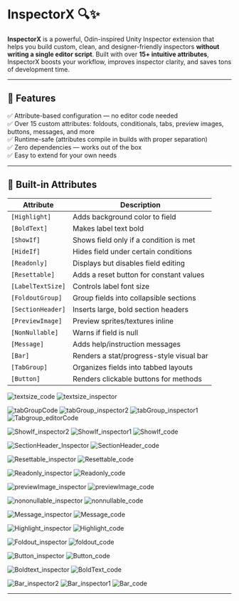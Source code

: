 # InspectorX 🔍✨

**InspectorX** is a powerful, Odin-inspired Unity Inspector extension that helps you build custom, clean, and designer-friendly inspectors **without writing a single editor script**. Built with over **15+ intuitive attributes**, InspectorX boosts your workflow, improves inspector clarity, and saves tons of development time.

---

## 🚀 Features

✅ Attribute-based configuration — no editor code needed  
✅ Over 15 custom attributes: foldouts, conditionals, tabs, preview images, buttons, messages, and more  
✅ Runtime-safe (attributes compile in builds with proper separation)  
✅ Zero dependencies — works out of the box  
✅ Easy to extend for your own needs  

---

## 🧰 Built-in Attributes

| Attribute        | Description                                      |
|------------------|--------------------------------------------------|
| `[Highlight]`     | Adds background color to field                  |
| `[BoldText]`      | Makes label text bold                          |
| `[ShowIf]`        | Shows field only if a condition is met         |
| `[HideIf]`        | Hides field under certain conditions            |
| `[Readonly]`      | Displays but disables field editing             |
| `[Resettable]`    | Adds a reset button for constant values         |
| `[LabelTextSize]` | Controls label font size                        |
| `[FoldoutGroup]`  | Group fields into collapsible sections          |
| `[SectionHeader]` | Inserts large, bold section headers             |
| `[PreviewImage]`  | Preview sprites/textures inline                 |
| `[NonNullable]`   | Warns if field is null                          |
| `[Message]`       | Adds help/instruction messages                  |
| `[Bar]`           | Renders a stat/progress-style visual bar       |
| `[TabGroup]`      | Organizes fields into tabbed layouts            |
| `[Button]`        | Renders clickable buttons for methods           |

![textsize_code](https://github.com/user-attachments/assets/7b7e91c2-809a-4e70-aeae-04b7556b86a6)
![textsize_inspector](https://github.com/user-attachments/assets/bb2da378-b420-4908-a782-615cb17fc4c3)

![tabGroupCode](https://github.com/user-attachments/assets/506e178b-20cd-4ccf-b6d3-66d3f60dedd4)
![tabGroup_inspector2](https://github.com/user-attachments/assets/28ca287e-24c2-4b7d-b29d-cf6644026532)
![tabGroup_inspector1](https://github.com/user-attachments/assets/75c517e1-7930-4ff9-a030-dd9e28667e15)
![Tabgroup_editorCode](https://github.com/user-attachments/assets/ac4606af-e4fc-414b-b70a-24ff2d9b64be)

![ShowIf_inspector2](https://github.com/user-attachments/assets/47d04324-4971-42cc-9fb6-fda0b09aa890)
![ShowIf_inspector1](https://github.com/user-attachments/assets/c4f9df0c-683b-4acc-a37f-62ccfd1024a5)
![ShowIf_code](https://github.com/user-attachments/assets/37e7fec2-0e6b-46e3-9f18-aef2f45aa766)

![SectionHeader_Inspector](https://github.com/user-attachments/assets/5ef50c9c-a7cd-42ef-b678-a725a648624f)
![SectionHeader_code](https://github.com/user-attachments/assets/db32b5b1-63f3-429d-85b8-789733148597)

![Resettable_inspector](https://github.com/user-attachments/assets/a800554a-2869-451f-a144-82fcd21126e1)
![Resettable_code](https://github.com/user-attachments/assets/7f2c1d91-111f-4f38-a7ff-58549e9fe85a)

![Readonly_inspector](https://github.com/user-attachments/assets/962750d6-2c1c-4f4e-b319-28c80d8b3015)
![Readonly_code](https://github.com/user-attachments/assets/59ce2696-9056-4537-b153-ec886a8a1626)

![previewImage_inspector](https://github.com/user-attachments/assets/c64a8048-04c6-482d-ae14-a130efac1103)
![previewImage_code](https://github.com/user-attachments/assets/68695bc7-61bf-4a21-ae41-c993513f661b)

![nononullable_inspector](https://github.com/user-attachments/assets/d8b4e90f-ce0e-426b-b5dd-bfcc2e88fb8a)
![nonnullable_code](https://github.com/user-attachments/assets/675d719c-e9f4-4cc5-81bb-88c6f2af47a8)

![Message_inspector](https://github.com/user-attachments/assets/bed9d01c-c303-4766-983e-aaada63b7007)
![Message_code](https://github.com/user-attachments/assets/7d20056b-54a0-4e02-b0b8-f0e1a18779fb)

![Highlight_inspector](https://github.com/user-attachments/assets/111081f8-0b38-471e-b642-911004b51cf5)
![Highlight_code](https://github.com/user-attachments/assets/be363300-1ba1-4808-9748-04944f0d03d5)

![Foldout_inspector](https://github.com/user-attachments/assets/1871a87f-f7a3-44a7-b9bb-a7032f6a8bc4)
![foldout_code](https://github.com/user-attachments/assets/7f3316d7-4276-4a7f-be0a-0539f165c77f)

![Button_inspector](https://github.com/user-attachments/assets/dd08edf2-5e5c-470c-935f-7e64e471033a)
![Button_code](https://github.com/user-attachments/assets/6ac0d6c8-c44d-4b48-b6db-2d86063ff58a)

![Boldtext_inspector](https://github.com/user-attachments/assets/dbc5157b-fd7a-487b-bc26-85163b7a43bb)
![BoldText_code](https://github.com/user-attachments/assets/d74b5183-773a-4a07-bc8f-8bc4b8244c6c)

![Bar_inspector2](https://github.com/user-attachments/assets/603486d5-32c9-4a3a-93b4-3cae15639ac8)
![Bar_inspector1](https://github.com/user-attachments/assets/ade9faaf-089b-49f8-8305-a89c97224d71)
![Bar_code](https://github.com/user-attachments/assets/2ceaf50d-2ca9-4d78-970a-05383e13faf3)

---




